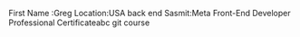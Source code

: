 First Name :Greg
Location:USA
back end 
Sasmit:Meta Front-End Developer Professional Certificateabc git course
